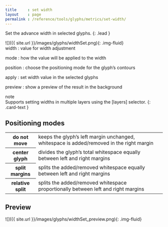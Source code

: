 ```yaml
---
title     : set width
layout    : page
permalink : /reference/tools/glyphs/metrics/set-width/
---
```


Set the advance width in selected glyphs.
{: .lead }


<div class='row'>

<div class='col-sm-4' markdown='1'>
![]({{ site.url }}/images/glyphs/widthSet.png){: .img-fluid}
</div>

<div class='col-sm-8' markdown='1'>
width
: value for width adjustment

mode
: how the value will be applied to the width

position
: choose the positioning mode for the glyph’s contours

apply
: set width value in the selected glyphs

preview
: show a preview of the result in the background
</div>

</div>


<div class="card bg-light my-3 rounded-0">
<div class="card-header">note</div>
<div class="card-body" markdown='1'>
Supports setting widths in multiple layers using the [layers] selector.
{: .card-text }
</div>
</div>

[layers]: ../../modifiers/layers/


Positioning modes
-----------------

<table class='table table-hover'>
<tr>
  <th>do not move</th>
  <td>keeps the glyph’s left margin unchanged, whitespace is added/removed in the right margin</td>
</tr>
<tr>
  <th>center glyph</th>
  <td>divides the glyph’s total whitespace equally between left and right margins</td>
</tr>
<tr>
  <th>split margins</th>
  <td>splits the added/removed whitespace equally between left and right margins</td>
</tr>
<tr>
  <th>relative split</th>
  <td>splits the added/removed whitespace proportionally between left and right margins</td>
</tr>
</table>


Preview
-------

![]({{ site.url }}/images/glyphs/widthSet_preview.png){: .img-fluid}

